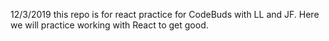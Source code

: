 12/3/2019
this repo is for react practice for CodeBuds with LL and JF.  Here we will practice working with React to get good.